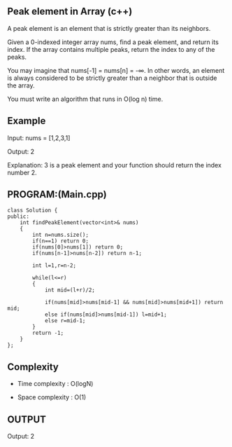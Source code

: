 ## Peak element in Array (c++)

A peak element is an element that is strictly greater than its neighbors.

Given a 0-indexed integer array nums, find a peak element, and return its index. If the array contains multiple peaks, return the index to any of the peaks.

You may imagine that nums[-1] = nums[n] = -∞. In other words, an element is always considered to be strictly greater than a neighbor that is outside the array.

You must write an algorithm that runs in O(log n) time.
## Example
Input: nums = [1,2,3,1]

Output: 2

Explanation: 3 is a peak element and your function should return the index number 2.

## PROGRAM:(Main.cpp)
```
class Solution {
public:
    int findPeakElement(vector<int>& nums) 
    {
        int n=nums.size();
        if(n==1) return 0;
        if(nums[0]>nums[1]) return 0;
        if(nums[n-1]>nums[n-2]) return n-1;

        int l=1,r=n-2;

        while(l<=r)
        {
            int mid=(l+r)/2;

            if(nums[mid]>nums[mid-1] && nums[mid]>nums[mid+1]) return mid;
            else if(nums[mid]>nums[mid-1]) l=mid+1;
            else r=mid-1;
        }
        return -1;
    }
};
```
## Complexity
- Time complexity : O(logN) 

- Space complexity : O(1)

## OUTPUT
Output: 2
